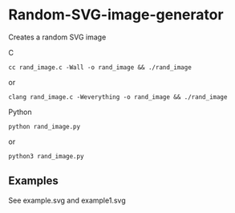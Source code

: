 # Random-SVG-image-generator
Creates a random SVG image

C

`
cc rand_image.c -Wall -o rand_image && ./rand_image
`

or

`
clang rand_image.c -Weverything -o rand_image && ./rand_image
`

Python

`
python rand_image.py 
`

or

`
python3 rand_image.py
`

## Examples
See example.svg and example1.svg
